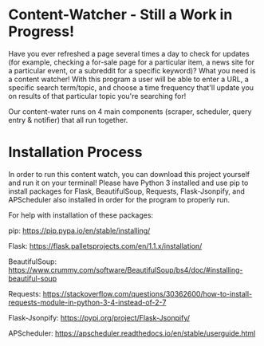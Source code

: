 # Content-Watcher - Still a Work in Progress!

Have you ever refreshed a page several times a day to check for updates (for example, checking a for-sale page for a particular item, 
a news site for a particular event, or a subreddit for a specific keyword)? What you need is a content watcher! With this program a user 
will be able to enter a URL, a specific search term/topic, and choose a time frequency that'll update you on results of that particular topic
you're searching for!

Our content-water runs on 4 main components (scraper, scheduler, query entry & notifier) that all run together.

# Installation Process
In order to run this content watch, you can download this project yourself and run it on your terminal!
Please have Python 3 installed and use pip to install packages for Flask, BeautifulSoup, Requests, Flask-Jsonpify, and APScheduler also installed in order for the program to properly run.

For help with installation of these packages:

pip: https://pip.pypa.io/en/stable/installing/ 

Flask: https://flask.palletsprojects.com/en/1.1.x/installation/ 

BeautifulSoup: https://www.crummy.com/software/BeautifulSoup/bs4/doc/#installing-beautiful-soup 

Requests: https://stackoverflow.com/questions/30362600/how-to-install-requests-module-in-python-3-4-instead-of-2-7 

Flask-Jsonpify: https://pypi.org/project/Flask-Jsonpify/ 

APScheduler: https://apscheduler.readthedocs.io/en/stable/userguide.html
